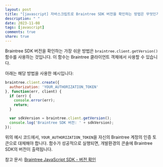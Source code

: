 ```yaml
---
layout: post
title: "[javascript] 자바스크립트로 Braintree SDK 버전을 확인하는 방법은 무엇인가요?"
description: " "
date: 2023-11-08
tags: [javascript]
comments: true
share: true
---
```


Braintree SDK 버전을 확인하는 가장 쉬운 방법은 `braintree.client.getVersion()` 함수를 사용하는 것입니다. 이 함수는 Braintree 클라이언트 객체에서 사용할 수 있습니다.

아래는 해당 방법을 사용한 예시입니다:

```javascript
braintree.client.create({
  authorization: 'YOUR_AUTHORIZATION_TOKEN'
}, function(err, client) {
  if (err) {
    console.error(err);
    return;
  }

  var sdkVersion = braintree.client.getVersion();
  console.log('Braintree SDK 버전: ' + sdkVersion);
});
```

위의 예시 코드에서, `YOUR_AUTHORIZATION_TOKEN`을 자신의 Braintree 계정의 인증 토큰으로 대체해야 합니다. 함수가 성공적으로 실행되면, 개발환경의 콘솔에 Braintree SDK의 버전이 출력됩니다.

참고 문서: [Braintree JavaScript SDK - 버전 확인](https://developers.braintreepayments.com/start/hello-client/javascript/v3#version)